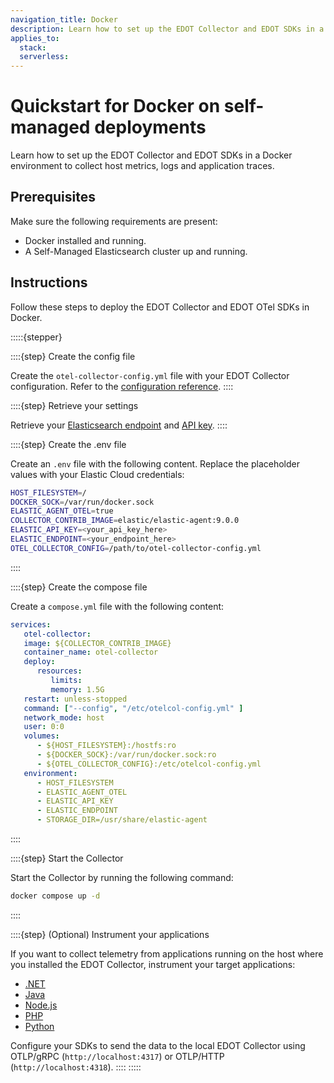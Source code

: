 ```yaml
---
navigation_title: Docker
description: Learn how to set up the EDOT Collector and EDOT SDKs in a Docker environment to collect host metrics, logs and application traces.
applies_to:
  stack:
  serverless:
---
```


# Quickstart for Docker on self-managed deployments

Learn how to set up the EDOT Collector and EDOT SDKs in a Docker environment to collect host metrics, logs and application traces.

## Prerequisites

Make sure the following requirements are present:

- Docker installed and running.
- A Self-Managed Elasticsearch cluster up and running.

## Instructions

Follow these steps to deploy the EDOT Collector and EDOT OTel SDKs in Docker.

:::::{stepper}

::::{step} Create the config file

Create the `otel-collector-config.yml` file with your EDOT Collector configuration. Refer to the [configuration reference](../../edot-collector/config/default-config-standalone.md).
::::

::::{step} Retrieve your settings

Retrieve your [Elasticsearch endpoint](docs-content://solutions/search/search-connection-details) and [API key](docs-content://deploy-manage/api-keys/elasticsearch-api-keys).
::::

::::{step} Create the .env file

Create an `.env` file with the following content. Replace the placeholder values with your Elastic Cloud credentials:

```bash
HOST_FILESYSTEM=/
DOCKER_SOCK=/var/run/docker.sock
ELASTIC_AGENT_OTEL=true
COLLECTOR_CONTRIB_IMAGE=elastic/elastic-agent:9.0.0
ELASTIC_API_KEY=<your_api_key_here>
ELASTIC_ENDPOINT=<your_endpoint_here>
OTEL_COLLECTOR_CONFIG=/path/to/otel-collector-config.yml
   ```
::::

::::{step} Create the compose file

Create a `compose.yml` file with the following content:

```yaml
services:
   otel-collector:
   image: ${COLLECTOR_CONTRIB_IMAGE}
   container_name: otel-collector
   deploy:
      resources:
         limits:
         memory: 1.5G
   restart: unless-stopped
   command: ["--config", "/etc/otelcol-config.yml" ]
   network_mode: host
   user: 0:0
   volumes:
      - ${HOST_FILESYSTEM}:/hostfs:ro
      - ${DOCKER_SOCK}:/var/run/docker.sock:ro
      - ${OTEL_COLLECTOR_CONFIG}:/etc/otelcol-config.yml
   environment:
      - HOST_FILESYSTEM
      - ELASTIC_AGENT_OTEL
      - ELASTIC_API_KEY
      - ELASTIC_ENDPOINT
      - STORAGE_DIR=/usr/share/elastic-agent
```
::::

::::{step} Start the Collector

Start the Collector by running the following command:

```bash
docker compose up -d
```
::::

::::{step} (Optional) Instrument your applications

If you want to collect telemetry from applications running on the host where you installed the EDOT Collector, instrument your target applications:

- [.NET](../../edot-sdks/dotnet/setup)
- [Java](../../edot-sdks/java/setup)
- [Node.js](../../edot-sdks/nodejs/setup)
- [PHP](../../edot-sdks/php/setup)
- [Python](../../edot-sdks/python/setup)

Configure your SDKs to send the data to the local EDOT Collector using OTLP/gRPC (`http://localhost:4317`) or OTLP/HTTP (`http://localhost:4318`).
::::
:::::
